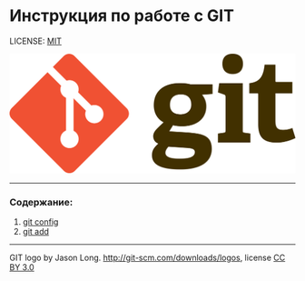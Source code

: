 # Инструкция по работе с GIT



LICENSE: [MIT](./license.md)

![git-logo](./assets/git-logo.png)

---

### Содержание:
1. [git config](./config.md)
2. [git add](./add.md)

---

GIT logo by Jason Long. http://git-scm.com/downloads/logos, license [CC BY 3.0](creativecommons.org/license/by/3.0/)